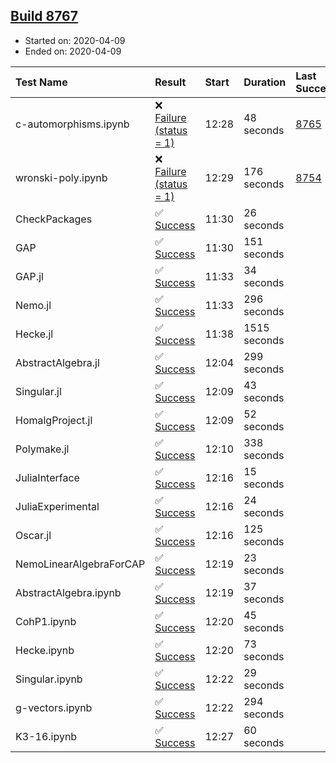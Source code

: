 ## [Build 8767](https://oscarci.mathematik.uni-kl.de/job/oscar/8767/)

* Started on: 2020-04-09
* Ended on: 2020-04-09

| Test Name    | Result | Start | Duration | Last Success | First Failure |
|:-------------|:-------|:------|:---------|:-------------|:--------------|
| c-automorphisms.ipynb | ❌ [Failure (status = 1)](https://oscarci.mathematik.uni-kl.de/job/oscar/8767/artifact/logs/build-8767/c-automorphisms.ipynb.log) | 12:28 | 48 seconds | [8765](https://oscarci.mathematik.uni-kl.de/job/oscar/8765/) | [8766](https://oscarci.mathematik.uni-kl.de/job/oscar/8766/) |
| wronski-poly.ipynb | ❌ [Failure (status = 1)](https://oscarci.mathematik.uni-kl.de/job/oscar/8767/artifact/logs/build-8767/wronski-poly.ipynb.log) | 12:29 | 176 seconds | [8754](https://oscarci.mathematik.uni-kl.de/job/oscar/8754/) | [8755](https://oscarci.mathematik.uni-kl.de/job/oscar/8755/) |
| CheckPackages | ✅ [Success](https://oscarci.mathematik.uni-kl.de/job/oscar/8767/artifact/logs/build-8767/CheckPackages.log) | 11:30 | 26 seconds |  |  |
| GAP | ✅ [Success](https://oscarci.mathematik.uni-kl.de/job/oscar/8767/artifact/logs/build-8767/GAP.log) | 11:30 | 151 seconds |  |  |
| GAP.jl | ✅ [Success](https://oscarci.mathematik.uni-kl.de/job/oscar/8767/artifact/logs/build-8767/GAP.jl.log) | 11:33 | 34 seconds |  |  |
| Nemo.jl | ✅ [Success](https://oscarci.mathematik.uni-kl.de/job/oscar/8767/artifact/logs/build-8767/Nemo.jl.log) | 11:33 | 296 seconds |  |  |
| Hecke.jl | ✅ [Success](https://oscarci.mathematik.uni-kl.de/job/oscar/8767/artifact/logs/build-8767/Hecke.jl.log) | 11:38 | 1515 seconds |  |  |
| AbstractAlgebra.jl | ✅ [Success](https://oscarci.mathematik.uni-kl.de/job/oscar/8767/artifact/logs/build-8767/AbstractAlgebra.jl.log) | 12:04 | 299 seconds |  |  |
| Singular.jl | ✅ [Success](https://oscarci.mathematik.uni-kl.de/job/oscar/8767/artifact/logs/build-8767/Singular.jl.log) | 12:09 | 43 seconds |  |  |
| HomalgProject.jl | ✅ [Success](https://oscarci.mathematik.uni-kl.de/job/oscar/8767/artifact/logs/build-8767/HomalgProject.jl.log) | 12:09 | 52 seconds |  |  |
| Polymake.jl | ✅ [Success](https://oscarci.mathematik.uni-kl.de/job/oscar/8767/artifact/logs/build-8767/Polymake.jl.log) | 12:10 | 338 seconds |  |  |
| JuliaInterface | ✅ [Success](https://oscarci.mathematik.uni-kl.de/job/oscar/8767/artifact/logs/build-8767/JuliaInterface.log) | 12:16 | 15 seconds |  |  |
| JuliaExperimental | ✅ [Success](https://oscarci.mathematik.uni-kl.de/job/oscar/8767/artifact/logs/build-8767/JuliaExperimental.log) | 12:16 | 24 seconds |  |  |
| Oscar.jl | ✅ [Success](https://oscarci.mathematik.uni-kl.de/job/oscar/8767/artifact/logs/build-8767/Oscar.jl.log) | 12:16 | 125 seconds |  |  |
| NemoLinearAlgebraForCAP | ✅ [Success](https://oscarci.mathematik.uni-kl.de/job/oscar/8767/artifact/logs/build-8767/NemoLinearAlgebraForCAP.log) | 12:19 | 23 seconds |  |  |
| AbstractAlgebra.ipynb | ✅ [Success](https://oscarci.mathematik.uni-kl.de/job/oscar/8767/artifact/logs/build-8767/AbstractAlgebra.ipynb.log) | 12:19 | 37 seconds |  |  |
| CohP1.ipynb | ✅ [Success](https://oscarci.mathematik.uni-kl.de/job/oscar/8767/artifact/logs/build-8767/CohP1.ipynb.log) | 12:20 | 45 seconds |  |  |
| Hecke.ipynb | ✅ [Success](https://oscarci.mathematik.uni-kl.de/job/oscar/8767/artifact/logs/build-8767/Hecke.ipynb.log) | 12:20 | 73 seconds |  |  |
| Singular.ipynb | ✅ [Success](https://oscarci.mathematik.uni-kl.de/job/oscar/8767/artifact/logs/build-8767/Singular.ipynb.log) | 12:22 | 29 seconds |  |  |
| g-vectors.ipynb | ✅ [Success](https://oscarci.mathematik.uni-kl.de/job/oscar/8767/artifact/logs/build-8767/g-vectors.ipynb.log) | 12:22 | 294 seconds |  |  |
| K3-16.ipynb | ✅ [Success](https://oscarci.mathematik.uni-kl.de/job/oscar/8767/artifact/logs/build-8767/K3-16.ipynb.log) | 12:27 | 60 seconds |  |  |
